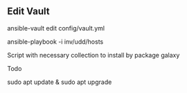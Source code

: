 ## Edit Vault

ansible-vault edit config/vault.yml

ansible-playbook -i inv/udd/hosts

Script with necessary collection to install by package
galaxy

Todo

sudo apt update & sudo apt upgrade
